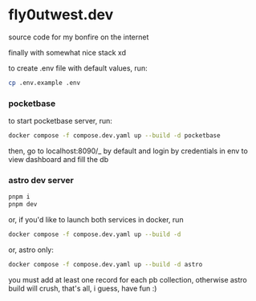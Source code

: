 # fly0utwest.dev

source code for my bonfire on the internet

finally with somewhat nice stack xd

to create .env file with default values, run:

```bash
cp .env.example .env
````

### pocketbase

to start pocketbase server, run:

```bash
docker compose -f compose.dev.yaml up --build -d pocketbase
````

then, go to localhost:8090/\_ by default and login by credentials in env to view dashboard and fill the db

### astro dev server

```bash
pnpm i
pnpm dev
```

or, if you'd like to launch both services in docker, run

```bash
docker compose -f compose.dev.yaml up --build -d
```

or, astro only:

```bash
docker compose -f compose.dev.yaml up --build -d astro
```

you must add at least one record for each pb collection, otherwise astro build will crush, that's all, i guess, have fun :)
